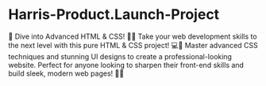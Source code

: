 # Harris-Product.Launch-Project
🚀 Dive into Advanced HTML &amp; CSS! 🎨✨ Take your web development skills to the next level with this pure HTML &amp; CSS project! 💻📜 Master advanced CSS techniques and stunning UI designs to create a professional-looking website. Perfect for anyone looking to sharpen their front-end skills and build sleek, modern web pages! 🌟🔥

